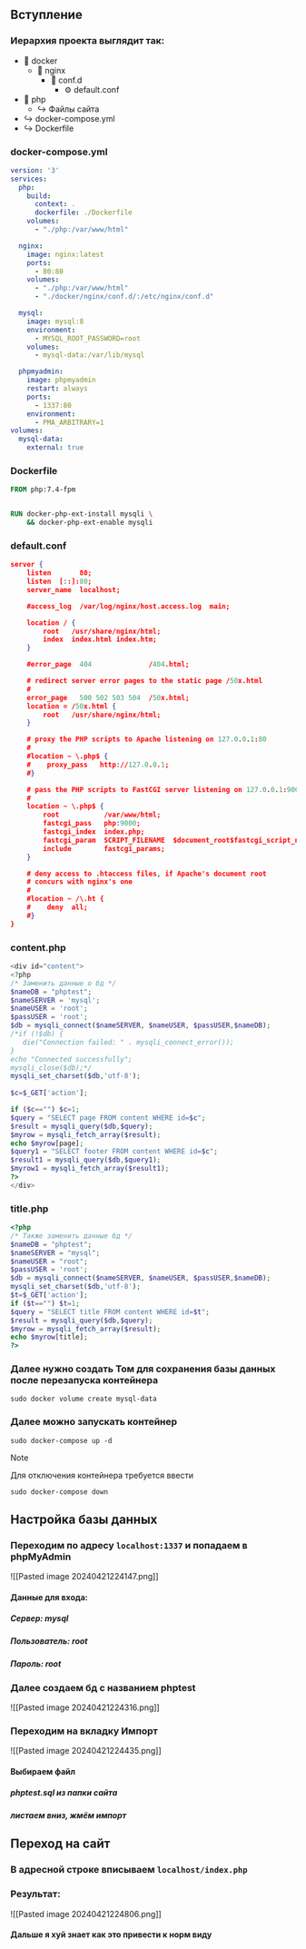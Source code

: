 ## Вступление

### Иерархия проекта выглядит так:
- 📁 docker
    - 📁 nginx
        - 📁 conf.d
            - ⚙ default.conf
- 📁 php
    - ↪ Файлы сайта
- ↪ docker-compose.yml
- ↪ Dockerfile

### docker-compose.yml
```yml
version: '3'
services:
  php:
    build:
      context: .
      dockerfile: ./Dockerfile
    volumes:
      - "./php:/var/www/html"

  nginx:
    image: nginx:latest
    ports:
      - 80:80
    volumes:
      - "./php:/var/www/html"
      - "./docker/nginx/conf.d/:/etc/nginx/conf.d"

  mysql:
    image: mysql:8
    environment:
      - MYSQL_ROOT_PASSWORD=root
    volumes:
      - mysql-data:/var/lib/mysql

  phpmyadmin:
    image: phpmyadmin
    restart: always
    ports:
      - 1337:80
    environment: 
      - PMA_ARBITRARY=1
volumes:
  mysql-data:
    external: true
```

### Dockerfile
```dockerfile
FROM php:7.4-fpm


RUN docker-php-ext-install mysqli \
    && docker-php-ext-enable mysqli
```

### default.conf
```json
server {
    listen       80;
    listen  [::]:80;
    server_name  localhost;

    #access_log  /var/log/nginx/host.access.log  main;

    location / {
        root   /usr/share/nginx/html;
        index  index.html index.htm;
    }

    #error_page  404              /404.html;

    # redirect server error pages to the static page /50x.html
    #
    error_page   500 502 503 504  /50x.html;
    location = /50x.html {
        root   /usr/share/nginx/html;
    }

    # proxy the PHP scripts to Apache listening on 127.0.0.1:80
    #
    #location ~ \.php$ {
    #    proxy_pass   http://127.0.0.1;
    #}

    # pass the PHP scripts to FastCGI server listening on 127.0.0.1:9000
    #
    location ~ \.php$ {
        root           /var/www/html;
        fastcgi_pass   php:9000;
        fastcgi_index  index.php;
        fastcgi_param  SCRIPT_FILENAME  $document_root$fastcgi_script_name;
        include        fastcgi_params;
    }

    # deny access to .htaccess files, if Apache's document root
    # concurs with nginx's one
    #
    #location ~ /\.ht {
    #    deny  all;
    #}
}
```

### content.php
```php
<div id="content">
<?php
/* Заменить данные о бд */
$nameDB = "phptest";
$nameSERVER = 'mysql';
$nameUSER = 'root';
$passUSER = 'root';
$db = mysqli_connect($nameSERVER, $nameUSER, $passUSER,$nameDB);
/*if (!$db) {
   die("Connection failed: " . mysqli_connect_error());
}
echo "Connected successfully";
mysqli_close($db);*/
mysqli_set_charset($db,'utf-8');
 
$c=$_GET['action'];

if ($c=="") $c=1;
$query = "SELECT page FROM content WHERE id=$c";
$result = mysqli_query($db,$query);
$myrow = mysqli_fetch_array($result);
echo $myrow[page];   
$query1 = "SELECT footer FROM content WHERE id=$c";
$result1 = mysqli_query($db,$query1);
$myrow1 = mysqli_fetch_array($result1);  
?>
</div>
```

### title.php
```php
<?php
/* Также заменить данные бд */
$nameDB = "phptest";
$nameSERVER = "mysql";
$nameUSER = "root";
$passUSER = 'root';
$db = mysqli_connect($nameSERVER, $nameUSER, $passUSER,$nameDB);
mysqli_set_charset($db,'utf-8');
$t=$_GET['action'];
if ($t=="") $t=1;
$query = "SELECT title FROM content WHERE id=$t";
$result = mysqli_query($db,$query);
$myrow = mysqli_fetch_array($result);
echo $myrow[title];     
?>
```

### Далее нужно создать Том для сохранения базы данных после перезапуска контейнера
```shell
sudo docker volume create mysql-data
```

### Далее можно запускать контейнер
```shell
sudo docker-compose up -d
```

> [!Note]
> Для отключения контейнера требуется ввести 
> ```shell
> sudo docker-compose down
> ```

## Настройка базы данных

### Переходим по адресу `localhost:1337` и попадаем в phpMyAdmin

![[Pasted image 20240421224147.png]]
#### Данные для входа:
##### Сервер: mysql
##### Пользователь: root
##### Пароль: root

### Далее создаем бд с названием phptest
![[Pasted image 20240421224316.png]]

### Переходим на вкладку Импорт
![[Pasted image 20240421224435.png]]
#### Выбираем файл 
##### phptest.sql из папки сайта
##### листаем вниз, жмём импорт

## Переход на сайт
### В адресной строке вписываем `localhost/index.php`

### Результат:
![[Pasted image 20240421224806.png]]

#### Дальше я хуй знает как это привести к норм виду
